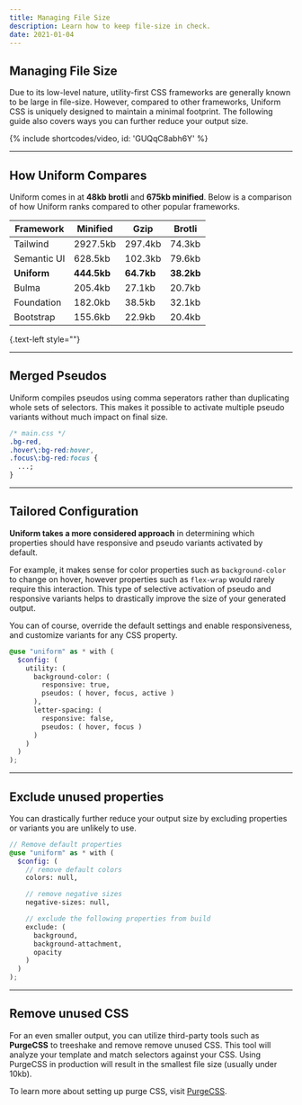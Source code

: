 ```yaml
---
title: Managing File Size
description: Learn how to keep file-size in check.
date: 2021-01-04
---
```


## Managing File Size

Due to its low-level nature, utility-first CSS frameworks are generally known to be large in file-size. However, compared to other frameworks, Uniform CSS is uniquely designed to maintain a minimal footprint. The following guide also covers ways you can further reduce your output size.

{% include shortcodes/video, id: 'GUQqC8abh6Y' %}

---

## How Uniform Compares

Uniform comes in at **48kb brotli** and **675kb minified**. Below is a comparison of how Uniform ranks compared to other popular frameworks.

| Framework | Minified | Gzip | Brotli |
| -| - | - | - |
| Tailwind | 2927.5kb | 297.4kb | 74.3kb |
| Semantic UI | 628.5kb | 102.3kb | 79.6kb |
| **Uniform** | **444.5kb** | **64.7kb** | **38.2kb** |
| Bulma | 205.4kb | 27.1kb | 20.7kb |
| Foundation | 182.0kb | 38.5kb | 32.1kb |
| Bootstrap | 155.6kb | 22.9kb | 20.4kb |

{.text-left style=""}

---

## Merged Pseudos

Uniform compiles pseudos using comma seperators rather than duplicating whole sets of selectors. This makes it possible to activate multiple pseudo variants without much impact on final size.

```css
/* main.css */
.bg-red,
.hover\:bg-red:hover,
.focus\:bg-red:focus {
  ...;
}
```

---

## Tailored Configuration

**Uniform takes a more considered approach** in determining which properties should have responsive and pseudo variants activated by default. 

For example, it makes sense for color properties such as `background-color` to change on hover, however properties such as `flex-wrap` would rarely require this interaction. This type of selective activation of pseudo and responsive variants helps to drastically improve the size of your generated output.

You can of course, override the default settings and enable responsiveness, and customize variants for any CSS property.

```scss
@use "uniform" as * with (
  $config: (
    utility: (
      background-color: (
        responsive: true,
        pseudos: ( hover, focus, active )
      ),
      letter-spacing: (
        responsive: false,
        pseudos: ( hover, focus )
      )
    )
  )
);
```

---

## Exclude unused properties

You can drastically further reduce your output size by excluding properties or variants you are unlikely to use.

```scss
// Remove default properties
@use "uniform" as * with (
  $config: (
    // remove default colors
    colors: null,

    // remove negative sizes
    negative-sizes: null,

    // exclude the following properties from build
    exclude: (
      background,
      background-attachment,
      opacity
    )
  )
);
```

---

## Remove unused CSS

For an even smaller output, you can utilize third-party tools such as **PurgeCSS** to treeshake and remove remove unused CSS. This tool will analyze your template and match selectors against your CSS. Using PurgeCSS in production will result in the smallest file size (usually under 10kb).

To learn more about setting up purge CSS, visit [PurgeCSS]("https://purgecss.com/").
